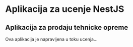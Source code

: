 # Aplikacija za ucenje NestJS

## Aplikacija za prodaju tehnicke opreme
Ova aplikacija je napravljena u toku ucenja...
